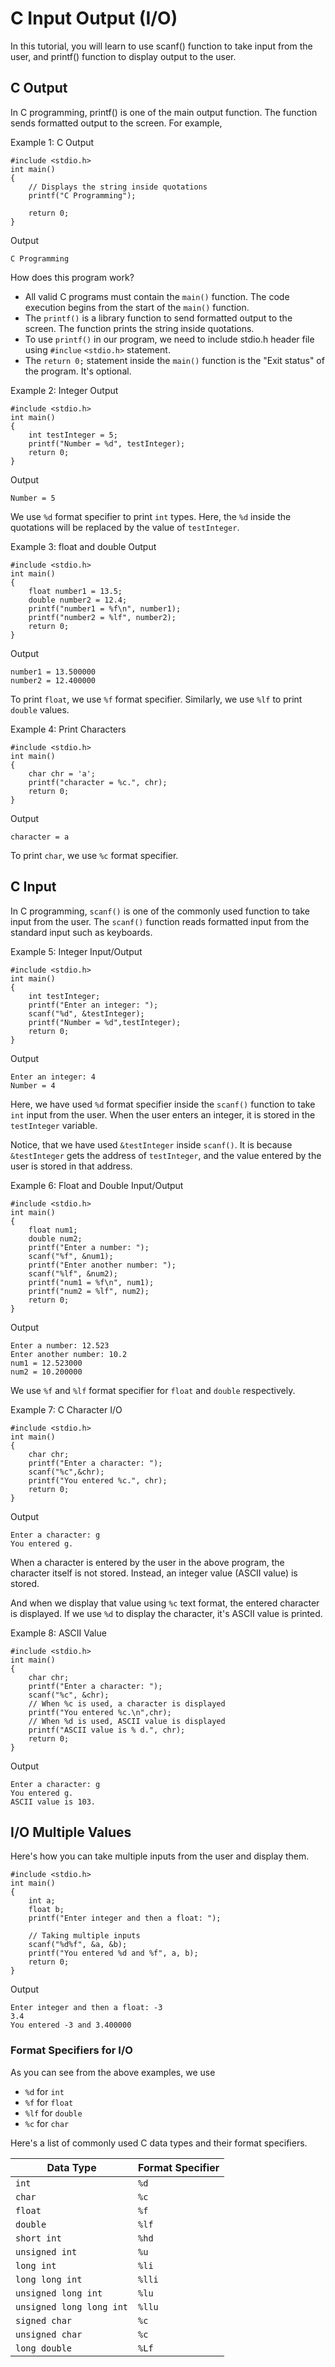 # C Input Output (I/O)

In this tutorial, you will learn to use scanf() function to take input from the user, and printf() function to display output to the user.

## C Output
In C programming, printf() is one of the main output function. The function sends formatted output to the screen. For example,

Example 1: C Output
```
#include <stdio.h>    
int main()
{ 
    // Displays the string inside quotations
    printf("C Programming");
  
    return 0;
}
```
Output

```
C Programming
```

How does this program work?

* All valid C programs must contain the `main()` function. The code execution begins from the start of the `main()` function.
* The `printf()` is a library function to send formatted output to the screen. The function prints the string inside quotations.
* To use `printf()` in our program, we need to include stdio.h header file using `#inclue` `<stdio.h>` statement.
* The `return 0;` statement inside the `main()` function is the "Exit status" of the program. It's optional.

Example 2: Integer Output
```
#include <stdio.h>
int main()
{
    int testInteger = 5;
    printf("Number = %d", testInteger);
    return 0;
}
```

Output
```
Number = 5
```

We use `%d` format specifier to print `int` types. Here, the `%d` inside the quotations will be replaced by the value of `testInteger`.

Example 3: float and double Output
```
#include <stdio.h>
int main()
{
    float number1 = 13.5;
    double number2 = 12.4;
    printf("number1 = %f\n", number1);
    printf("number2 = %lf", number2);
    return 0;
}
```
Output
```
number1 = 13.500000
number2 = 12.400000
```

To print `float`, we use `%f` format specifier. Similarly, we use `%lf` to print `double` values.

Example 4: Print Characters
```
#include <stdio.h>
int main()
{
    char chr = 'a';    
    printf("character = %c.", chr);  
    return 0;
} 
```
Output
```
character = a
```

To print `char`, we use `%c` format specifier.

## C Input

In C programming, `scanf()` is one of the commonly used function to take input from the user. The `scanf()` function reads formatted input from the standard input such as keyboards.

Example 5: Integer Input/Output
```
#include <stdio.h>
int main()
{
    int testInteger;
    printf("Enter an integer: ");
    scanf("%d", &testInteger);  
    printf("Number = %d",testInteger);
    return 0;
}
```
Output
```
Enter an integer: 4
Number = 4
```

Here, we have used `%d` format specifier inside the `scanf()` function to take `int` input from the user. When the user enters an integer, it is stored in the `testInteger` variable.

Notice, that we have used `&testInteger` inside `scanf()`. It is because `&testInteger` gets the address of `testInteger`, and the value entered by the user is stored in that address.

Example 6: Float and Double Input/Output
```
#include <stdio.h>
int main()
{
    float num1;
    double num2;
    printf("Enter a number: ");
    scanf("%f", &num1);
    printf("Enter another number: ");
    scanf("%lf", &num2);
    printf("num1 = %f\n", num1);
    printf("num2 = %lf", num2);
    return 0;
}
```
Output
```
Enter a number: 12.523
Enter another number: 10.2
num1 = 12.523000
num2 = 10.200000
```

We use `%f` and `%lf` format specifier for `float` and `double` respectively.

Example 7: C Character I/O
```
#include <stdio.h>
int main()
{
    char chr;
    printf("Enter a character: ");
    scanf("%c",&chr);     
    printf("You entered %c.", chr);  
    return 0;
}  
``` 
Output
```
Enter a character: g
You entered g.
```

When a character is entered by the user in the above program, the character itself is not stored. Instead, an integer value (ASCII value) is stored.

And when we display that value using `%c` text format, the entered character is displayed. If we use `%d` to display the character, it's ASCII value is printed.

Example 8: ASCII Value
```
#include <stdio.h>
int main()
{
    char chr;
    printf("Enter a character: ");
    scanf("%c", &chr);     
    // When %c is used, a character is displayed
    printf("You entered %c.\n",chr);  
    // When %d is used, ASCII value is displayed
    printf("ASCII value is % d.", chr);  
    return 0;
}
```
Output
```
Enter a character: g
You entered g.
ASCII value is 103.
```

## I/O Multiple Values

Here's how you can take multiple inputs from the user and display them.

```
#include <stdio.h>
int main()
{
    int a;
    float b;
    printf("Enter integer and then a float: ");
  
    // Taking multiple inputs
    scanf("%d%f", &a, &b);
    printf("You entered %d and %f", a, b);  
    return 0;
}
```
Output
```
Enter integer and then a float: -3
3.4
You entered -3 and 3.400000
```

### Format Specifiers for I/O

As you can see from the above examples, we use

* `%d` for `int`
* `%f` for `float`
* `%lf` for `double`
* `%c` for `char`

Here's a list of commonly used C data types and their format specifiers.

| Data Type	| Format Specifier |
| --- | --- |
| `int`	| `%d` |
| `char` |`%c` |
| `float` | `%f` |
| `double` | `%lf` |
| `short int` |	`%hd` |
| `unsigned int` | `%u` |
| `long int` | `%li` |
| `long long int` |	`%lli` |
| `unsigned long int` |	`%lu` |
| `unsigned long long int` | `%llu` |
| `signed char` | `%c` |
| `unsigned char` |	`%c` |
| `long double` | `%Lf` |